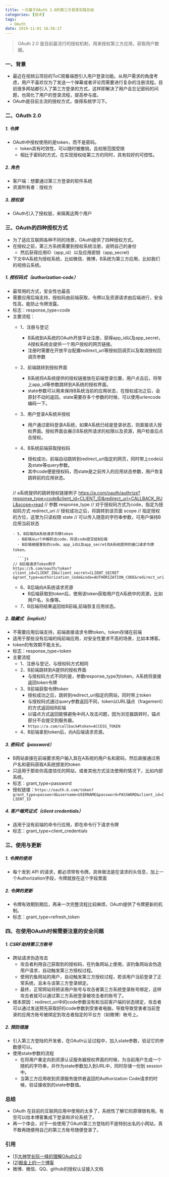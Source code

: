 ```yaml
---
title: 一次基于OAuth 2.0的第三方登录实践总结
categories: [技术]
tags:
  - OAuth
date: 2019-11-01 16:56:17
---
```


> OAuth 2.0 是目前最流行的授权机制，用来授权第三方应用，获取用户数据。


### 一、背景
- 最近在视频云项目的ToC观看端想引入用户登录功能。从用户需求的角度考虑，用户不喜欢仅为了发送一个弹幕或者评论而需要进行复杂的注册流程。目前很多网站都引入了第三方登录的方式，这样即解决了用户会忘记密码的问题，也简化了用户的登录流程，提高参与度。
- OAuth是目前主流的授权方式，值得系统学习下。

### 二、OAuth 2.0
##### 1. 令牌
- OAuth中授权使用的是token，而不是密码。
  - token具有时效性，可以随时被撤销，且权限范围受限
  - 相比于密码的方式，在实现授权给第三方的同时，具有较好的可控性。

##### 2. 角色
- 客户端：想要通过第三方登录的软件系统
- 资源所有者：授权方

##### 3. 授权层
- OAuth引入了授权层，来隔离这两个用户

<!--more-->

### 三、OAuth的四种授权方式
- 为了适应互联网各种不同的场景，OAuth提供了四种授权方式。
- 在授权之前，第三方系统需要到授权系统注册，说明自己的身份
  - 然后获得应用ID（app_id）以及应用密钥（app_secret)
- 下文中A系统为授权系统，比如微信、微博，B系统为第三方应用，比如我们的视频云系统。

##### 1. 授权码式（authorization-code）

- 最常用的方式，安全性也最高
- 需要应用后端支持，授权码由前端获取，令牌以及资源请求由后端进行，安全性高，能防止令牌泄露。
- 标志：response_type=code
- 主要流程：
  - 1、注册与登记
    - B系统到A系统的OAuth开放平台注册，获得app_id以及app_secret，A授权系统会提供一个用户授权的网页链接。
    - 注册时需要在开放平台配置redirect_uri等授权回调页以及取消授权回调页参数
  - 2、前端跳转到授权界面
    - B系统将A系统提供的授权链接放在前端登录位置，用户点击后，将带上app_id等参数跳转到A系统的授权界面。
    - state参数可以用来保持B系统当前的应用状态，在授权成功之后，会原封不动的返回。state需要存多个参数的时候，可以使用urlencode编码一下。
  - 3、用户登录A系统并授权
    - 用户通过密码登录A系统，如果A系统已经是登录状态，则直接进入授权界面。授权界面会展示B系统所请求的权限以及资源，用户检查后点击授权。
  - 4、B系统前端获取授权码
    - 授权成功，前端自动跳转到redirect_uri指定的网页，同时带上code以及state等query参数。
    - 其中code便是授权码，而state是之前传入的应用状态参数，用户恢复跳转前的应用状态。
  
    ```js
  // a系统提供的跳转授权链接例子
  https://a.com/oauth/authrize?response_type=code&client_id=CLIENT_ID&redirect_uri=CALLBACK_RUL&scope=read
  // 参数
  response_type   // 对于授权码方式为code，指定为授权码方式
  redirect_uri    // 授权成功之后，将跳转到该页面
  scope           // 指定授权的方位，这里为只读权限
  state           // 可以传入随意的字符串参数，可用户保持B应用当前状态
  ```
  - 5、B后端向A系统请求令牌token
    - B前端从url中解析出code，将该code提交给B后端
    - B后端根据拿到的code、app_id以及app_secret向A系统提供的接口请求令牌token。

    ```js
  // B后端请求Token例子  
  https://b.com/oauth/token?client_id=CLIENT_ID&client_secret=CLIENT_SECRET
  &grant_type=authorization_code&code=AUTHORIZATION_CODE&redirect_uri=CALLBACK_URL
    ```
  - 6、B后端向A系统请求资源
    - B后端获取到token后，使用该token获取用户在A系统中的资源，比如用户名，头像等。
  - 7、B后端将结果返回给B前端,前端恢复应用状态。

##### 2. 隐藏式（implicit）
- 不需要应用后端支持，前端直接请求令牌token，token存储在前端
- 适用于那些没有后端的纯前端应用，对安全性要求不高的场景，比如本博客。
- token的有效期不能太长。
- 标志：response_type=token
- 主要流程
  - 1、注册与登记，与授权码方式相同
  - 2、B前端跳转到A提供的授权界面
    - 与授权码方式不同的是，参数response_type为token，A系统将直接返回token令牌
  - 3、B前端获取令牌token
    - 授权成功之后，跳转到redirect_uri指定的网站，同时带上token
    - 与授权码式通过query参数返回不同，token以URL锚点（fragement）的方式返回给B前端
    - 以锚点方式返回能够避免中间人攻击问题，因为浏览器跳转时，锚点部分不会提交到服务器。
    - ```https://a.com/callback#token=ACCESS_TOKEN```
  - 4、B前端拿到token后，向A后端请求资源。

##### 3. 密码式（password）
- B网站直接在前端要求用户输入其在A系统的用户名和密码，然后直接通过用户名和密码获取A系统颁发的token
- 只适用于那些你高度信任的网站，或者其他方式没法使用的情况下，比如内部系统。
- 标志：grant_type=password
- 授权链接：`https://oauth.b.com/token?grant_type=password&username=USERNAME&password=PASSWORD&client_id=CLIENT_ID`

##### 4. 客户端凭证式（client credentials）
- 适用于没有前端的命令行应用，即在命令行下请求令牌
- 标志：grant_type=client_credentials

### 三、使用与更新
##### 1. 令牌的使用
- 每个发到 API 的请求，都必须带有令牌。具体做法是在请求的头信息，加上一个Authorization字段，令牌就放在这个字段里面

##### 2. 令牌的更新
- 令牌有效期到期后，再来一次完整流程比较麻烦，OAuth提供了令牌更新的机制。
- 标志：grant_type=refresh_token

### 四、在使用OAuth时候需要注意的安全问题
##### 1. CSRF劫持第三方账号
- 跨站请求伪造攻击
  - 攻击者利用自己获取到的授权码，在钓鱼网站上使用，该钓鱼网站会伪造用户请求，自动触发第三方授权过程。
  - 使用钓鱼网站的用户，自动触发第三方授权过程，若该用户当前登录了正常系统，且未与该第三方登录绑定。
  - 最终，正常网站将把该用户账号与攻击者第三方系统登录账号绑定，这样攻击者就可以通过第三方系统登录被攻击者的账号了。
- 根本原因：redirect_uri中的code参数没有和当前客户端的状态绑定，攻击者可以通过发送预先获取好的code参数到受害者电脑，导致导致受害者当前登录的应用方账号被绑定到攻击者指定的平台方（如微博）帐号上。

##### 2. 预防措施
- 引入第三方登陆的开发者，在OAuth认证过程中，加入state参数，验证它的参数便可以。
- 使用state参数的流程
  - 在将用户重定向到资源认证服务器授权界面的时候，为当前用户生成一个随机的字符串，并作为state参数加入到URL中，同时存储一份到 session 中。
  - 当第三方应用收到资源服务提供者返回的Authorization Code请求的时候，验证接收到的state参数值。

### 总结
- OAuth 在目前的互联网应用中使用的太多了，系统性了解它的原理很有用。有空可以给本博客集成下登录和评论系统了。
- 再一个体会，对于一些使用了OAuth第三方登陆的不是特别出名的小网站，真不敢再随便用自己的第三方账号随便登录了。

### 引用
- [[1]大神学长阮一峰的理解OAuth2.0](http://www.ruanyifeng.com/blog/2019/04/oauth_design.html)
- [[2]掘金上的一个博客](https://juejin.im/post/5cc81d5451882524f72cd32c)
- 微博、微信、QQ、github的授权认证接入文档